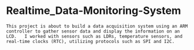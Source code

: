 # Realtime_Data-Monitoring-System
	This project is about to build a data acquisition system using an ARM controller to gather sensor data and display the information on an LCD.	I worked with sensors such as LDRs, temperature sensors, and real-time clocks (RTC), utilizing protocols such as SPI and I2C.
